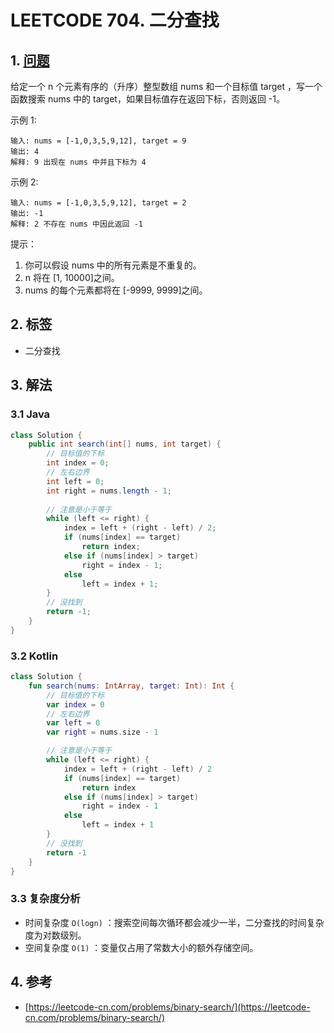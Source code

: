 # LEETCODE 704. 二分查找

## 1. [问题](https://leetcode-cn.com/problems/binary-search/)

给定一个 n 个元素有序的（升序）整型数组 nums 和一个目标值 target ，写一个函数搜索 nums 中的 target，如果目标值存在返回下标，否则返回 -1。

示例 1:

```
输入: nums = [-1,0,3,5,9,12], target = 9
输出: 4
解释: 9 出现在 nums 中并且下标为 4
```

示例 2:

```
输入: nums = [-1,0,3,5,9,12], target = 2
输出: -1
解释: 2 不存在 nums 中因此返回 -1
```

提示：

1. 你可以假设 nums 中的所有元素是不重复的。 
2. n 将在 \[1, 10000]之间。 
3. nums 的每个元素都将在 \[-9999, 9999]之间。

## 2. 标签

* 二分查找

## 3. 解法

### 3.1 Java

```java
class Solution {
    public int search(int[] nums, int target) {
        // 目标值的下标
        int index = 0;
        // 左右边界
        int left = 0;
        int right = nums.length - 1;
        
        // 注意是小于等于
        while (left <= right) {
            index = left + (right - left) / 2;
            if (nums[index] == target)
                return index;
            else if (nums[index] > target)
                right = index - 1;
            else
                left = index + 1; 
        }
        // 没找到
        return -1;
    }
}
```

### 3.2 Kotlin

```kotlin
class Solution {
    fun search(nums: IntArray, target: Int): Int {
        // 目标值的下标
        var index = 0
        // 左右边界
        var left = 0
        var right = nums.size - 1

        // 注意是小于等于
        while (left <= right) {
            index = left + (right - left) / 2
            if (nums[index] == target)
                return index
            else if (nums[index] > target)
                right = index - 1
            else
                left = index + 1
        }
        // 没找到
        return -1
    }
}
```

### 3.3 复杂度分析

* 时间复杂度 `O(logn)` ：搜索空间每次循环都会减少一半，二分查找的时间复杂度为对数级别。
* 空间复杂度 `O(1)` ：变量仅占用了常数大小的额外存储空间。

## 4. 参考

* [https://leetcode-cn.com/problems/binary-search/](https://leetcode-cn.com/problems/binary-search/)
